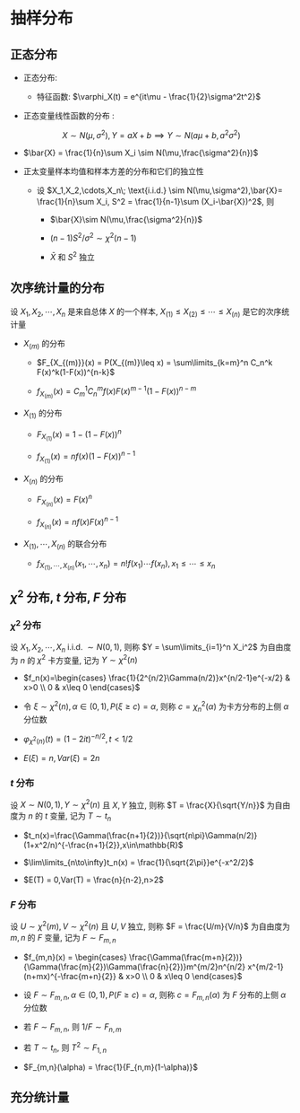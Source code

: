 # 抽样分布

## 正态分布

- 正态分布:

    - 特征函数: $\varphi_X(t) = e^{it\mu - \frac{1}{2}\sigma^2t^2}$


- 正态变量线性函数的分布 :

$$
X\sim N(\mu,\sigma^2),Y=aX+b \implies Y\sim N(a\mu+b,a^2\sigma^2)
$$

- $\bar{X} = \frac{1}{n}\sum X_i \sim N(\mu,\frac{\sigma^2}{n})$

- 正太变量样本均值和样本方差的分布和它们的独立性

    - 设 $X_1,X_2,\cdots,X_n\; \text{i.i.d.} \sim N(\mu,\sigma^2),\bar{X}= \frac{1}{n}\sum X_i, S^2 = \frac{1}{n-1}\sum (X_i-\bar{X})^2$, 则

        - $\bar{X}\sim N(\mu,\frac{\sigma^2}{n})$

        - $(n-1)S^2/\sigma^2 \sim \chi^2(n-1)$

        - $\bar{X}$ 和 $S^2$ 独立


## 次序统计量的分布

设 $X_1,X_2,\cdots,X_n$ 是来自总体 $X$ 的一个样本, $X_{(1)}\leq X_{(2)}\leq \cdots \leq X_{(n)}$ 是它的次序统计量

- $X_{(m)}$ 的分布
    - $F_{X_{(m)}}(x) = P(X_{(m)}\leq x) = \sum\limits_{k=m}^n C_n^k F(x)^k(1-F(x))^{n-k}$

    - $f_{X_{(m)}}(x) = C_m^1 C_n^m f(x)F(x)^{m-1}(1-F(x))^{n-m}$


- $X_{(1)}$ 的分布

    - $F_{X_{(1)}}(x) = 1-(1-F(x))^n$

    - $f_{X_{(1)}}(x) = n f(x)(1-F(x))^{n-1}$

- $X_{(n)}$ 的分布

    - $F_{X_{(n)}}(x) = F(x)^n$

    - $f_{X_{(n)}}(x) = n f(x)F(x)^{n-1}$

- $X_{(1)},\cdots,X_{(n)}$ 的联合分布

    - $f_{X_{(1)},\cdots,X_{(n)}}(x_1,\cdots,x_n) = n! f(x_1)\cdots f(x_n),x_1\leq \cdots \leq x_n$


## $\chi^2$ 分布, $t$ 分布, $F$ 分布

### $\chi^2$ 分布

设 $X_1,X_2,\cdots,X_n\; \text{i.i.d.}\;\sim N(0,1)$, 则称 $Y = \sum\limits_{i=1}^n X_i^2$ 为自由度为 $n$ 的 $\chi^2$ 卡方变量, 记为 $Y\sim \chi^2(n)$

- $f_n(x)=\begin{cases} \frac{1}{2^{n/2}\Gamma(n/2)}x^{n/2-1}e^{-x/2} & x>0 \\ 0 & x\leq 0 \end{cases}$

- 令 $\xi \sim \chi^2(n),\alpha\in (0,1),P(\xi\geq c) = \alpha$, 则称 $c=\chi_n^2(\alpha)$ 为卡方分布的上侧 $\alpha$ 分位数

- $\varphi_{\chi^2(n)}(t) = (1-2it)^{-n/2},t<1/2$

- $E(\xi) = n,Var(\xi) = 2n$


### $t$ 分布

设 $X\sim N(0,1),Y\sim \chi^2(n)$ 且 $X,Y$ 独立, 则称 $T = \frac{X}{\sqrt{Y/n}}$ 为自由度为 $n$ 的 $t$ 变量, 记为 $T\sim t_n$

- $t_n(x)=\frac{\Gamma(\frac{n+1}{2})}{\sqrt{n\pi}\Gamma(n/2)}(1+x^2/n)^{-\frac{n+1}{2}},x\in\mathbb{R}$

- $\lim\limits_{n\to\infty}t_n(x) = \frac{1}{\sqrt{2\pi}}e^{-x^2/2}$

- $E(T) = 0,Var(T) = \frac{n}{n-2},n>2$


### $F$ 分布

设 $U\sim \chi^2(m),V\sim \chi^2(n)$ 且 $U,V$ 独立, 则称 $F = \frac{U/m}{V/n}$ 为自由度为 $m,n$ 的 $F$ 变量, 记为 $F\sim F_{m,n}$

- $f_{m,n}(x) = \begin{cases} \frac{\Gamma(\frac{m+n}{2})}{\Gamma(\frac{m}{2})\Gamma(\frac{n}{2})}m^{m/2}n^{n/2} x^{m/2-1}(n+mx)^{-\frac{m+n}{2}} & x>0 \\ 0 & x\leq 0 \end{cases}$

- 设 $F\sim F_{m,n},\alpha\in (0,1),P(F\geq c) = \alpha$, 则称 $c=F_{m,n}(\alpha)$ 为 $F$ 分布的上侧 $\alpha$ 分位数

- 若 $F\sim F_{m,n}$, 则 $1/F\sim F_{n,m}$

- 若 $T\sim t_n$, 则 $T^2\sim F_{1,n}$

- $F_{m,n}(\alpha) = \frac{1}{F_{n,m}(1-\alpha)}$



## 充分统计量






















